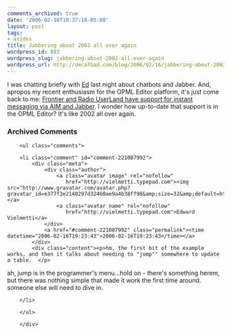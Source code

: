 ```yaml
---
comments_archived: true
date: '2006-02-16T10:37:18-05:00'
layout: post
tags:
- asides
title: Jabbering about 2002 all over again
wordpress_id: 883
wordpress_slug: jabbering-about-2002-all-over-again
wordpress_url: http://decafbad.com/blog/2006/02/16/jabbering-about-2002-all-over-again
---
```

 <p>I was chatting briefly with <a href="http://blogs.opml.org/vacuum/">Ed</a> last night about chatbots and Jabber.  And, apropos my recent enthusiasm for the OPML Editor platform, it's just come back to me:  <a href="http://frontier.userland.com/tcpIm">Frontier and Radio UserLand have support for instant messaging via AIM and Jabber</a>.  I wonder how up-to-date that support is in the OPML Editor?  It's like 2002 all over again.</p>

<div id="comments" class="comments archived-comments">
            <h3>Archived Comments</h3>
            
        <ul class="comments">
            
        <li class="comment" id="comment-221087992">
            <div class="meta">
                <div class="author">
                    <a class="avatar image" rel="nofollow" 
                       href="http://vielmetti.typepad.com"><img src="http://www.gravatar.com/avatar.php?gravatar_id=e377f3e2140297d32460ae9a4b38ff98&amp;size=32&amp;default=http://mediacdn.disqus.com/1320279820/images/noavatar32.png"/></a>
                    <a class="avatar name" rel="nofollow" 
                       href="http://vielmetti.typepad.com">Edward Vielmetti</a>
                </div>
                <a href="#comment-221087992" class="permalink"><time datetime="2006-02-16T19:23:43">2006-02-16T19:23:43</time></a>
            </div>
            <div class="content"><p>hm, the first bit of the example works, and then it talks about needing to "jump"" somewhere to update a table.  </p>

<p>ah, jump is in the programmer's menu...hold on - there's something herem, but there was nothing simple that made it work the first time around.  someone else will need to dive in.</p></div>
            
        </li>
    
        </ul>
    
        </div>
    